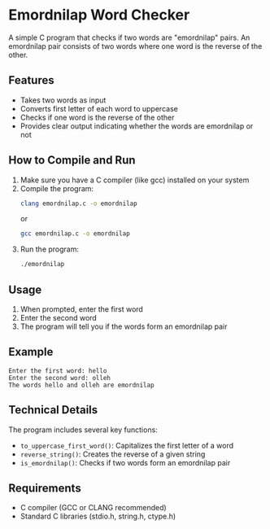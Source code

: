 # Emordnilap Word Checker

A simple C program that checks if two words are "emordnilap" pairs. An emordnilap pair consists of two words where one word is the reverse of the other.

## Features

- Takes two words as input
- Converts first letter of each word to uppercase
- Checks if one word is the reverse of the other
- Provides clear output indicating whether the words are emordnilap or not

## How to Compile and Run

1. Make sure you have a C compiler (like gcc) installed on your system
2. Compile the program:
   ```bash
   clang emordnilap.c -o emordnilap
   ```
   or 
   ```bash
   gcc emordnilap.c -o emordnilap
   ```
3. Run the program:
   ```bash
   ./emordnilap
   ```

## Usage

1. When prompted, enter the first word
2. Enter the second word
3. The program will tell you if the words form an emordnilap pair

## Example

```
Enter the first word: hello
Enter the second word: olleh
The words hello and olleh are emordnilap
```

## Technical Details

The program includes several key functions:
- `to_uppercase_first_word()`: Capitalizes the first letter of a word
- `reverse_string()`: Creates the reverse of a given string
- `is_emordnilap()`: Checks if two words form an emordnilap pair

## Requirements

- C compiler (GCC or CLANG recommended)
- Standard C libraries (stdio.h, string.h, ctype.h)